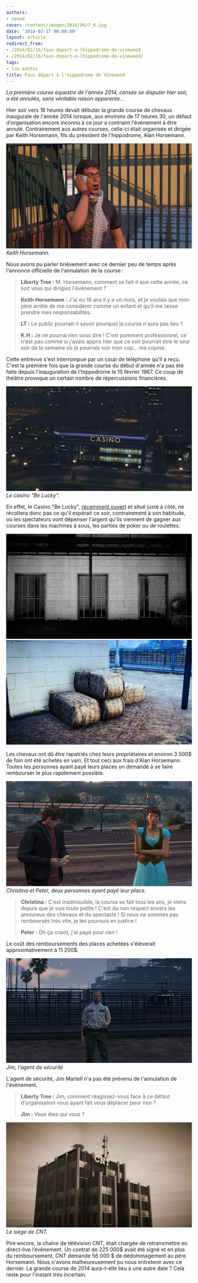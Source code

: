 ```yaml
---
authors:
- nevod
cover: /content/images/2016/06/7_6.jpg
date: '2014-02-17 00:00:00'
layout: article
redirect_from:
- /2014/02/16/faux-depart-a-lhippodrome-de-vinewood
- /2014/02/16/faux-depart-a-lhippodrome-de-vinewood/
tags:
- los-santos
title: Faux départ à l'hippodrome de Vinewood
---
```



_La première course équestre de l'année 2014, censée se disputer hier soir, a été annulée, sans véritable raison apparente..._

Hier soir vers 18 heures devait débuter la grande course de chevaux inaugurale de l'année 2014 lorsque, aux environs de 17 heures 30, un défaut d'organisation encore inconnu à ce jour a contraint l'événement à être annulé. Contrairement aux autres courses, celle-ci était organisée et dirigée par Keith Horsemann, fils du président de l'hippodrome, Alan Horsemann.

![Keith Horsemann.](/content/images/2016/06/7.jpg)
_Keith Horsemann._

Nous avons pu parler brièvement avec ce dernier peu de temps après l'annonce officielle de l'annulation de la course :

> **Liberty Tree :** M. Horsemann, comment se fait-il que cette année, ce soit vous qui dirigiez l'événement ?
> 
> **Keith Horsemann :** J'ai eu 18 ans il y a un mois, et je voulais que mon père arrête de me considérer comme un enfant et qu'il me laisse prendre mes responsabilités.
> 
> **LT :** Le public pourrait-il savoir pourquoi la course n'aura pas lieu ?
> 
> **K.H :** Je ne pourrai rien vous dire ! C'est purement professionnel, ce n'est pas comme si j'avais appris hier que ce soir pourrait être le seul soir de la semaine où je pourrais voir mon cop... ma copine.

Cette entrevue s'est interrompue par un coup de téléphone qu'il a reçu. C'est la première fois que la grande course du début d'année n'a pas été faite depuis l'inauguration de l'hippodrome le 15 février 1967. Ce coup de théâtre provoque un certain nombre de répercussions financières.

![Le casino "Be Lucky".](/content/images/2016/06/7_5.jpg)
_Le casino "Be Lucky"._

En effet, le Casino "Be Lucky", [récemment ouvert](/2014/01/18/ouverture-prochaine-du-casino-de-vinewood/) et situé juste à côté, ne récoltera donc pas ce qu'il espérait ce soir, contrairement à son habitude, où les spectateurs vont dépenser l'argent qu'ils viennent de gagner aux courses dans les machines à sous, les parties de poker ou de roulettes.

![](/content/images/2016/06/7_2.jpg)
![](/content/images/2016/06/7_3.jpg)

Les chevaux ont dû être rapatriés chez leurs propriétaires et environ 3 500$ de foin ont été achetés en vain. Et tout ceci aux frais d'Alan Horsemann. Toutes les personnes ayant payé leurs places on demandé à se faire rembourser le plus rapidement possible.

![Christina et Peter, deux personnes ayant payé leur place.](/content/images/2016/06/7_1.jpg)
_Christina et Peter, deux personnes ayant payé leur place._

> **Christina :** C'est inadmissible, la course se fait tous les ans, je viens depuis que je suis toute petite ! C'est du non respect envers les amoureux des chevaux et du spectacle ! Si nous ne sommes pas remboursés très vite, je les poursuis en justice !
> 
> **Peter :** Oh ça craint, j'ai payé pour rien !

Le coût des remboursements des places achetées s'élèverait approximativement à 11 200$.

![Jim, l'agent de sécurité](/content/images/2016/06/7_4.jpg)
_Jim, l'agent de sécurité_

L'agent de sécurité, Jim Martell n'a pas été prévenu de l'annulation de l'événement.

> **Liberty Tree :** Jim, comment réagissez-vous face à ce défaut d'organisation vous ayant fait vous déplacer pour rien ?
> 
> **Jim :** Vous êtes qui vous ?

![Le siège de CNT.](/content/images/2016/06/7_7.jpg)
_Le siège de CNT._

Pire encore, la chaîne de télévision CNT, était chargée de retransmettre en direct-live l’événement. Un contrat de 225 000$ avait été signé et en plus du remboursement, CNT demande 56 000 $ de dédommagement au père Horsemann. Nous n'avons malheureusement pu nous entretenir avec ce dernier. La grande course de 2014 aura-t-elle lieu à une autre date ? Cela reste pour l'instant très incertain.